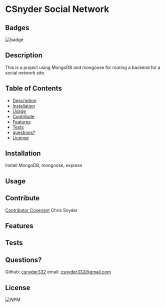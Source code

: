 # CSnyder Social Network
  
  ## Badges
  ![badge](https://img.shields.io/badge/license--yellow)<br />
 
  ## Description
  This is a project using MongoDB and mongoose for routing a backend for a social network site.

  ## Table of Contents

  - [Description](#description)
  - [Installation](#installation)
  - [Usage](#usage)
  - [Contribute](#contribute)
  - [Features](#features)
  - [Tests](#tests)
  - [questions?](#Questions)
  - [License](#license)
  
  ## Installation
  Install MongoDB, mongoose, express

  ## Usage
  

  ## Contribute
  [Contributor Covenant](https://www.contributor-covenant.org/)
  Chris Snyder


  ## Features
  

  ## Tests
  

  ## Questions?
  
  Github: [csnyder332](https://github.com/csnyder332)
  email: csnyder332@gmail.com

  ## License
  ![NPM](https://img.shields.io/npm/l/inquirer)
  
